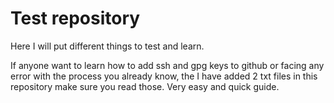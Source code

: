 # Test repository
Here I will put different things to test and learn. 

If anyone want to learn how to add ssh and gpg keys to github or facing any error with the process you already know, the I have added 2 txt files in this repository make sure you read those. Very easy and quick guide. 
